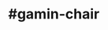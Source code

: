 # #gamin-chair
# #
# #
# #
# #
# #
# #
# #
# #
# #
# #
# #
# #
# #
# #
# #
# #
# #
# #
# #
# #
# #
# #
# #
# #
# #
# #
# #
# #
# #
# #
# #
# #
# #
# #
# #
# #
# #
# #
# #
# #
# #
# #
# #
# #
# #
# #
# #
# #
# #
# #
# #
# #
# #
# #
# #
# #
# #
# #
# #
# #
# #
# #
# #
# #
# #
# #
# #
# #
# #
# #
# #
# #
# #
# #
# #
# #
# #
# #
# #
# #
# #
# #
# #
# #
# #
# #
# #
# #
# #
# #
# #
# #
# #
# #
# #
# #
# #
# #
# #
# #
# #
# #
# #
# #
# #
# #
# #
# #
# #
# #
# #
# #
# #
# #
# #
# #
# #
# #
# #
# #
# #
# #
# #
# #
# #
# #
# #
# #
# #
# #
# #
# #
# #
# #
# #
# #
# #
# #
# #
# #
# #
# #
# #
# #
# #
# #
# #
# #
# #
# #
# #
# #
# #
# #
# #
# #
# #
# #
# #
# #
# #
# #
# #
# #
# #
# #
# #
# #
# #
# #
# #
# #
# #
# #
# #
# #
# #
# #
# #
# #
# #
# #
# #
# #
# #
# #
# #
# #
# #
# #
# #
# #
# #
# #
# #
# #
# #
# #
# #
# #
# #
# #
# #
# #
# #
# #
# #
# #
# #
# #
# #
# #
# #
# #
# #
# #
# #
# #
# #
# #
# #
# #
# #
# #
# #
# #
# #
# #
# #
# #
# #
# #
# #
# #
# #
# #
# #
# #
# #
# #
# #
# #
# #
# #
# #
# #
# #
# #
# #
# #
# #
# #
# #
# #
# #
# #
# #
# #
# #
# #
# #
# #
# #
# #
# #
# #
# #
# #
# #
# #
# #
# #
# #
# #
# #
# #
# #
# #
# #
# #
# #
# #
# #
# #
# #
# #
# #
# #
# #
# #
# #
# #
# #
# #
# #
# #
# #
# #
# #
# #
# #
# #
# #
# #
# #
# #
# #
# #
# #
# #
# #
# #
# #
# #
# #
# #
# #
# #
# #
# #
# #
# #
# #
# #
# #
# #
# #
# #
# #
# #
# #
# #
# #
# #
# #
# #
# #
# #
# #
# #
# #
# #
# #
# #
# #
# #
# #
# #
# #
# #
# #
# #
# #
# #
# #
# #
# #
# #
# #
# #
# #
# #
# #
# #
# #
# #
# #
# #
# #
# #
# #
# #
# #
# #
# #
# #
# #
# #
# #
# #
# #
# #
# #
# #
# #
# #
# #
# #
# #
# #
# #
# #
# #
# #
# #
# #
# #
# #
# #
# #
# #
# #
# #
# #
# #
# #
# #
# #
# #
# #
# #
# #
# #
# #
# #
# #
# #
# #
# #
# #
# #
# #
# #
# #
# #
# #
# #
# #
# #
# #
# #
# #
# #
# #
# #
# #
# #
# #
# #
# #
# #
# #
# #
# #
# #
# #
# #
# #
# #
# #
# #
# #
# #
# #
# #
# #
# #
# #
# #
# #
# #
# #
# #
# #
# #
# #
# #
# #
# #
# #
# #
# #
# #
# #
# #
# #
# #
# #
# #
# #
# #
# #
# #
# #
# #
# #
# #
# #
# #
# #
# #
# #
# #
# #
# #
# #
# #
# #
# #
# #
# #
# #
# #
# #
# #
# #
# #
# #
# #
# #
# #
# #
# #
# #
# #
# #
# #
# #
# #
# #
# #
# #
# #
# #
# #
# #
# #
# #
# #
# #
# #
# #
# #
# #
# #
# #
# #
# #
# #
# #
# #
# #
# #
# #
# #
# #
# #
# #
# #
# #
# #
# #
# #
# #
# #
# #
# #
# #
# #
# #
# #
# #
# #
# #
# #
# #
# #
# #
# #
# #
# #
# #
# #
# #
# #
# #
# #
# #
# #
# #
# #
# #
# #
# #
# #
# #
# #
# #
# #
# #
# #
# #
# #
# #
# #
# #
# #
# #
# #
# #
# #
# #
# #
# #
# #
# #
# #
# #
# #
# #
# #
# #
# #
# #
# #
# #
# #
# #
# #
# #
# #
# #
# #
# #
# #
# #
# #
# #
# #
# #
# #
# #
# #
# #
# #
# #
# #
# #
# #
# #
# #
# #
# #
# #
# #
# #
# #
# #
# #
# #
# #
# #
# #
# #
# #
# #
# #
# #
# #
# #
# #
# #
# #
# #
# #
# #
# #
# #
# #
# #
# #
# #
# #
# #
# #
# #
# #
# #
# #
# #
# #
# #
# #
# #
# #
# #
# #
# #
# #
# #
# #
# #
# #
# #
# #
# #
# #
# #
# #
# #
# #
# #
# #
# #
# #
# #
# #
# #
# #
# #
# #
# #
# #
# #
# #
# #
# #
# #
# #
# #
# #
# #
# #
# #
# #
# #
# #
# #
# #
# #
# #
# #
# #
# #
# #
# #
# #
# #
# #
# #
# #
# #
# #
# #
# #
# #
# #
# #
# #
# #
# #
# #
# #
# #
# #
# #
# #
# #
# #
# #
# #
# #
# #
# #
# #
# #
# #
# #
# #
# #
# #
# #
# #
# #
# #
# #
# #
# #
# #
# #
# #
# #
# #
# #
# #
# #
# #
# #
# #
# #
# #
# #
# #
# #
# #
# #
# #
# #
# #
# #
# #
# #
# #
# #
# #
# #
# #
# #
# #
# #
# #
# #
# #
# #
# #
# #
# #
# #
# #
# #
# #
# #
# #
# #
# #
# #
# #
# #
# #
# #
# #
# #
# #
# #
# #
# #
# #
# #
# #
# #
# #
# #
# #
# #
# #
# #
# #
# #
# #
# #
# #
# #
# #
# #
# #
# #
# #
# #
# #
# #
# #
# #
# #
# #
# #
# #
# #
# #
# #
# #
# #
# #
# #
# #
# #
# #
# #
# #
# #
# #
# #
# #
# #
# #
# #
# #
# #
# #
# #
# #
# #
# #
# #
# #
# #
# #
# #
# #
# #
# #
# #
# #
# #
# #
# #
# #
# #
# #
# #
# #
# #
# #
# #
# #
# #
# #
# #
# #
# #
# #
# #
# #
# #
# #
# #
# #
# #
# #
# #
# #
# #
# #
# #
# #
# #
# #
# #
# #
# #
# #
# #
# #
# #
# #
# #
# #
# #
# #
# #
# #
# #
# #
# #
# #
# #
# #
# #
# #
# #
# #
# #
# #
# #
# #
# #
# #
# #
# #
# #
# #
# #
# #
# #
# #
# #
# #
# #
# #
# #
# #
# #
# #
# #
# #
# #
# #
# #
# #
# #
# #
# #
# #
# #
# #
# #
# #
# #
# #
# #
# #
# #
# #
# #
# #
# #
# #
# #
# #
# #
# #
# #
# #
# #
# #
# #
# #
# #
# #
# #
# #
# #
# #
# #
# #
# #
# #
# #
# #
# #
# #
# #
# #
# #
# #
# #
# #
# #
# #
# #
# #
# #
# #
# #
# #
# #
# #
# #
# #
# #
# #
# #
# #
# #
# #
# #
# #
# #
# #
# #
# #
# #
# #
# #
# #
# #
# #
# #
# #
# #
# #
# #
# #
# #
# #
# #
# #
# #
# #
# #
# #
# #
# #
# #
# #
# #
# #
# #
# #
# #
# #
# #
# #
# #
# #
# #
# #
# #
# #
# #
# #
# #
# #
# #
# #
# #
# #
# #
# #
# #
# #
# #
# #
# #
# #
# #
# #
# #
# #
# #
# #
# #
# #
# #
# #
# #
# #
# #
# #
# #
# #
# #
# #
# #
# #
# #
# #
# #
# #
# #
# #
# #
# #
# #
# #
# #
# #
# #
# #
# #
# #
# #
# #
# #
# #
# #
# #
# #
# #
# #
# #
# #
# #
# #
# #
# #
# #
# #
# #
# #
# #
# #
# #
# #
# #
# #
# #
# #
# #
# #
# #
# #
# #
# #
# #
# #
# #
# #
# #
# #
# #
# #
# #
# #
# #
# #
# #
# #
# #
# #
# #
# #
# #
# #
# #
# #
# #
# #
# #
# #
# #
# #
# #
# #
# #
# #
# #
# #
# #
# #
# #
# #
# #
# #
# #
# #
# #
# #
# #
# #
# #
# #
# #
# #
# #
# #
# #
# #
# #
# #
# #
# #
# #
# #
# #
# #
# #
# #
# #
# #
# #
# #
# #
# #
# #
# #
# #
# #
# #
# #
# #
# #
# #
# #
# #
# #
# #
# #
# #
# #
# #
# #
# #
# #
# #
# #
# #
# #
# #
# #
# #
# #
# #
# #
# #
# #
# #
# #
# #
# #
# #
# #
# #
# #
# #
# #
# #
# #
# #
# #
# #
# #
# #
# #
# #
# #
# #
# #
# #
# #
# #
# #
# #
# #
# #
# #
# #
# #
# #
# #
# #
# #
# #
# #
# #
# #
# #
# #
# #
# #
# #
# #
# #
# #
# #
# #
# #
# #
# #
# #
# #
# #
# #
# #
# #
# #
# #
# #
# #
# #
# #
# #
# #
# #
# #
# #
# #
# #
# #
# #
# #
# #
# #
# #
# #
# #
# #
# #
# #
# #
# #
# #
# #
# #
# #
# #
# #
# #
# #
# #
# #
# #
# #
# #
# #
# #
# #
# #
# #
# #
# #
# #
# #
# #
# #
# #
# #
# #
# #
# #
# #
# #
# #
# #
# #
# #
# #
# #
# #
# #
# #
# #
# #
# #
# #
# #
# #
# #
# #
# #
# #
# #
# #
# #
# #
# #
# #
# #
# #
# #
# #
# #
# #
# #
# #
# #
# #
# #
# #
# #
# #
# #
# #
# #
# #
# #
# #
# #
# #
# #
# #
# #
# #
# #
# #
# #
# #
# #
# #
# #
# #
# #
# #
# #
# #
# #
# #
# #
# #
# #
# #
# #
# #
# #
# #
# #
# #
# #
# #
# #
# #
# #
# #
# #
# #
# #
# #
# #
# #
# #
# #
# #
# #
# #
# #
# #
# #
# #
# #
# #
# #
# #
# #
# #
# #
# #
# #
# #
# #
# #
# #
# #
# #
# #
# #
# #
# #
# #
# #
# #
# #
# #
# #
# #
# #
# #
# #
# #
# #
# #
# #
# #
# #
# #
# #
# #
# #
# #
# #
# #
# #
# #
# #
# #
# #
# #
# #
# #
# #
# #
# #
# #
# #
# #
# #
# #
# #
# #
# #
# #
# #
# #
# #
# #
# #
# #
# #
# #
# #
# #
# #
# #
# #
# #
# #
# #
# #
# #
# #
# #
# #
# #
# #
# #
# #
# #
# #
# #
# #
# #
# #
# #
# #
# #
# #
# #
# #
# #
# #
# #
# #
# #
# #
# #
# #
# #
# #
# #
# #
# #
# #
# #
# #
# #
# #
# #
# #
# #
# #
# #
# #
# #
# #
# #
# #
# #
# #
# #
# #
# #
# #
# #
# #
# #
# #
# #
# #
# #
# #
# #
# #
# #
# #
# #
# #
# #
# #
# #
# #
# #
# #
# #
# #
# #
# #
# #
# #
# #
# #
# #
# #
# #
# #
# #
# #
# #
# #
# #
# #
# #
# #
# #
# #
# #
# #
# #
# #
# #
# #
# #
# #
# #
# #
# #
# #
# #
# #
# #
# #
# #
# #
# #
# #
# #
# #
# #
# #
# #
# #
# #
# #
# #
# #
# #
# #
# #
# #
# #
# #
# #
# #
# #
# #
# #
# #
# #
# #
# #
# #
# #
# #
# #
# #
# #
# #
# #
# #
# #
# #
# #
# #
# #
# #
# #
# #
# #
# #
# #
# #
# #
# #
# #
# #
# #
# #
# #
# #
# #
# #
# #
# #
# #
# #
# #
# #
# #
# #
# #
# #
# #
# #
# #
# #
# #
# #
# #
# #
# #
# #
# #
# #
# #
# #
# #
# #
# #
# #
# #
# #
# #
# #
# #
# #
# #
# #
# #
# #
# #
# #
# #
# #
# #
# #
# #
# #
# #
# #
# #
# #
# #
# #
# #
# #
# #
# #
# #
# #
# #
# #
# #
# #
# #
# #
# #
# #
# #
# #
# #
# #
# #
# #
# #
# #
# #
# #
# #
# #
# #
# #
# #
# #
# #
# #
# #
# #
# #
# #
# #
# #
# #
# #
# #
# #
# #
# #
# #
# #
# #
# #
# #
# #
# #
# #
# #
# #
# #
# #
# #
# #
# #
# #
# #
# #
# #
# #
# #
# #
# #
# #
# #
# #
# #
# #
# #
# #
# #
# #
# #
# #
# #
# #
# #
# #
# #
# #
# #
# #
# #
# #
# #
# #
# #
# #
# #
# #
# #
# #
# #
# #
# #
# #
# #
# #
# #
# #
# #
# #
# #
# #
# #
# #
# #
# #
# #
# #
# #
# #
# #
# #
# #
# #
# #
# #
# #
# #
# #
# #
# #
# #
# #
# #
# #
# #
# #
# #
# #
# #
# #
# #
# #
# #
# #
# #
# #
# #
# #
# #
# #
# #
# #
# #
# #
# #
# #
# #
# #
# #
# #
# #
# #
# #
# #
# #
# #
# #
# #
# #
# #
# #
# #
# #
# #
# #
# #
# #
# #
# #
# #
# #
# #
# #
# #
# #
# #
# #
# #
# #
# #
# #
# #
# #
# #
# #
# #
# #
# #
# #
# #
# #
# #
# #
# #
# #
# #
# #
# #
# #
# #
# #
# #
# #
# #
# #
# #
# #
# #
# #
# #
# #
# #
# #
# #
# #
# #
# #
# #
# #
# #
# #
# #
# #
# #
# #
# #
# #
# #
# #
# #
# #
# #
# #
# #
# #
# #
# #
# #
# #
# #
# #
# #
# #
# #
# #
# #
# #
# #
# #
# #
# #
# #
# #
# #
# #
# #
# #
# #
# #
# #
# #
# #
# #
# #
# #
# #
# #
# #
# #
# #
# #
# #
# #
# #
# #
# #
# #
# #
# #
# #
# #
# #
# #
# #
# #
# #
# #
# #
# #
# #
# #
# #
# #
# #
# #
# #
# #
# #
# #
# #
# #
# #
# #
# #
# #
# #
# #
# #
# #
# #
# #
# #
# #
# #
# #
# #
# #
# #
# #
# #
# #
# #
# #
# #
# #
# #
# #
# #
# #
# #
# #
# #
# #
# #
# #
# #
# #
# #
# #
# #
# #
# #
# #
# #
# #
# #
# #
# #
# #
# #
# #
# #
# #
# #
# #
# #
# #
# #
# #
# #
# #
# #
# #
# #
# #
# #
# #
# #
# #
# #
# #
# #
# #
# #
# #
# #
# #
# #
# #
# #
# #
# #
# #
# #
# #
# #
# #
# #
# #
# #
# #
# #
# #
# #
# #
# #
# #
# #
# #
# #
# #
# #
# #
# #
# #
# #
# #
# #
# #
# #
# #
# #
# #
# #
# #
# #
# #
# #
# #
# #
# #
# #
# #
# #
# #
# #
# #
# #
# #
# #
# #
# #
# #
# #
# #
# #
# #
# #
# #
# #
# #
# #
# #
# #
# #
# #
# #
# #
# #
# #
# #
# #
# #
# #
# #
# #
# #
# #
# #
# #
# #
# #
# #
# #
# #
# #
# #
# #
# #
# #
# #
# #
# #
# #
# #
# #
# #
# #
# #
# #
# #
# #
# #
# #
# #
# #
# #
# #
# #
# #
# #
# #
# #
# #
# #
# #
# #
# #
# #
# #
# #
# #
# #
# #
# #
# #
# #
# #
# #
# #
# #
# #
# #
# #
# #
# #
# #
# #
# #
# #
# #
# #
# #
# #
# #
# #
# #
# #
# #
# #
# #
# #
# #
# #
# #
# #
# #
# #
# #
# #
# #
# #
# #
# #
# #
# #
# #
# #
# #
# #
# #
# #
# #
# #
# #
# #
# #
# #
# #
# #
# #
# #
# #
# #
# #
# #
# #
# #
# #
# #
# #
# #
# #
# #
# #
# #
# #
# #
# #
# #
# #
# #
# #
# #
# #
# #
# #
# #
# #
# #
# #
# #
# #
# #
# #
# #
# #
# #
# #
# #
# #
# #
# #
# #
# #
# #
# #
# #
# #
# #
# #
# #
# #
# #
# #
# #
# #
# #
# #
# #
# #
# #
# #
# #
# #
# #
# #
# #
# #
# #
# #
# #
# #
# #
# #
# #
# #
# #
# #
# #
# #
# #
# #
# #
# #
# #
# #
# #
# #
# #
# #
# #
# #
# #
# #
# #
# #
# #
# #
# #
# #
# #
# #
# #
# #
# #
# #
# #
# #
# #
# #
# #
# #
# #
# #
# #
# #
# #
# #
# #
# #
# #
# #
# #
# #
# #
# #
# #
# #
# #
# #
# #
# #
# #
# #
# #
# #
# #
# #
# #
# #
# #
# #
# #
# #
# #
# #
# #
# #
# #
# #
# #
# #
# #
# #
# #
# #
# #
# #
# #
# #
# #
# #
# #
# #
# #
# #
# #
# #
# #
# #
# #
# #
# #
# #
# #
# #
# #
# #
# #
# #
# #
# #
# #
# #
# #
# #
# #
# #
# #
# #
# #
# #
# #
# #
# #
# #
# #
# #
# #
# #
# #
# #
# #
# #
# #
# #
# #
# #
# #
# #
# #
# #
# #
# #
# #
# #
# #
# #
# #
# #
# #
# #
# #
# #
# #
# #
# #
# #
# #
# #
# #
# #
# #
# #
# #
# #
# #
# #
# #
# #
# #
# #
# #
# #
# #
# #
# #
# #
# #
# #
# #
# #
# #
# #
# #
# #
# #
# #
# #
# #
# #
# #
# #
# #
# #
# #
# #
# #
# #
# #
# #
# #
# #
# #
# #
# #
# #
# #
# #
# #
# #
# #
# #
# #
# #
# #
# #
# #
# #
# #
# #
# #
# #
# #
# #
# #
# #
# #
# #
# #
# #
# #
# #
# #
# #
# #
# #
# #
# #
# #
# #
# #
# #
# #
# #
# #
# #
# #
# #
# #
# #
# #
# #
# #
# #
# #
# #
# #
# #
# #
# #
# #
# #
# #
# #
# #
# #
# #
# #
# #
# #
# #
# #
# #
# #
# #
# #
# #
# #
# #
# #
# #
# #
# #
# #
# #
# #
# #
# #
# #
# #
# #
# #
# #
# #
# #
# #
# #
# #
# #
# #
# #
# #
# #
# #
# #
# #
# #
# #
# #
# #
# #
# #
# #
# #
# #
# #
# #
# #
# #
# #
# #
# #
# #
# #
# #
# #
# #
# #
# #
# #
# #
# #
# #
# #
# #
# #
# #
# #
# #
# #
# #
# #
# #
# #
# #
# #
# #
# #
# #
# #
# #
# #
# #
# #
# #
# #
# #
# #
# #
# #
# #
# #
# #
# #
# #
# #
# #
# #
# #
# #
# #
# #
# #
# #
# #
# #
# #
# #
# #
# #
# #
# #
# #
# #
# #
# #
# #
# #
# #
# #
# #
# #
# #
# #
# #
# #
# #
# #
# #
# #
# #
# #
# #
# #
# #
# #
# #
# #
# #
# #
# #
# #
# #
# #
# #
# #
# #
# #
# #
# #
# #
# #
# #
# #
# #
# #
# #
# #
# #
# #
# #
# #
# #
# #
# #
# #
# #
# #
# #
# #
# #
# #
# #
# #
# #
# #
# #
# #
# #
# #
# #
# #
# #
# #
# #
# #
# #
# #
# #
# #
# #
# #
# #
# #
# #
# #
# #
# #
# #
# #
# #
# #
# #
# #
# #
# #
# #
# #
# #
# #
# #
# #
# #
# #
# #
# #
# #
# #
# #
# #
# #
# #
# #
# #
# #
# #
# #
# #
# #
# #
# #
# #
# #
# #
# #
# #
# #
# #
# #
# #
# #
# #
# #
# #
# #
# #
# #
# #
# #
# #
# #
# #
# #
# #
# #
# #
# #
# #
# #
# #
# #
# #
# #
# #
# #
# #
# #
# #
# #
# #
# #
# #
# #
# #
# #
# #
# #
# #
# #
# #
# #
# #
# #
# #
# #
# #
# #
# #
# #
# #
# #
# #
# #
# #
# #
# #
# #
# #
# #
# #
# #
# #
# #
# #
# #
# #
# #
# #
# #
# #
# #
# #
# #
# #
# #
# #
# #
# #
# #
# #
# #
# #
# #
# #
# #
# #
# #
# #
# #
# #
# #
# #
# #
# #
# #
# #
# #
# #
# #
# #
# #
# #
# #
# #
# #
# #
# #
# #
# #
# #
# #
# #
# #
# #
# #
# #
# #
# #
# #
# #
# #
# #
# #
# #
# #
# #
# #
# #
# #
# #
# #
# #
# #
# #
# #
# #
# #
# #
# #
# #
# #
# #
# #
# #
# #
# #
# #
# #
# #
# #
# #
# #
# #
# #
# #
# #
# #
# #
# #
# #
# #
# #
# #
# #
# #
# #
# #
# #
# #
# #
# #
# #
# #
# #
# #
# #
# #
# #
# #
# #
# #
# #
# #
# #
# #
# #
# #
# #
# #
# #
# #
# #
# #
# #
# #
# #
# #
# #
# #
# #
# #
# #
# #
# #
# #
# #
# #
# #
# #
# #
# #
# #
# #
# #
# #
# #
# #
# #
# #
# #
# #
# #
# #
# #
# #
# #
# #
# #
# #
# #
# #
# #
# #
# #
# #
# #
# #
# #
# #
# #
# #
# #
# #
# #
# #
# #
# #
# #
# #
# #
# #
# #
# #
# #
# #
# #
# #
# #
# #
# #
# #
# #
# #
# #
# #
# #
# #
# #
# #
# #
# #
# #
# #
# #
# #
# #
# #
# #
# #
# #
# #
# #
# #
# #
# #
# #
# #
# #
# #
# #
# #
# #
# #
# #
# #
# #
# #
# #
# #
# #
# #
# #
# #
# #
# #
# #
# #
# #
# #
# #
# #
# #
# #
# #
# #
# #
# #
# #
# #
# #
# #
# #
# #
# #
# #
# #
# #
# #
# #
# #
# #
# #
# #
# #
# #
# #
# #
# #
# #
# #
# #
# #
# #
# #
# #
# #
# #
# #
# #
# #
# #
# #
# #
# #
# #
# #
# #
# #
# #
# #
# #
# #
# #
# #
# #
# #
# #
# #
# #
# #
# #
# #
# #
# #
# #
# #
# #
# #
# #
# #
# #
# #
# #
# #
# #
# #
# #
# #
# #
# #
# #
# #
# #
# #
# #
# #
# #
# #
# #
# #
# #
# #
# #
# #
# #
# #
# #
# #
# #
# #
# #
# #
# #
# #
# #
# #
# #
# #
# #
# #
# #
# #
# #
# #
# #
# #
# #
# #
# #
# #
# #
# #
# #
# #
# #
# #
# #
# #
# #
# #
# #
# #
# #
# #
# #
# #
# #
# #
# #
# #
# #
# #
# #
# #
# #
# #
# #
# #
# #
# #
# #
# #
# #
# #
# #
# #
# #
# #
# #
# #
# #
# #
# #
# #
# #
# #
# #
# #
# #
# #
# #
# #
# #
# #
# #
# #
# #
# #
# #
# #
# #
# #
# #
# #
# #
# #
# #
# #
# #
# #
# #
# #
# #
# #
# #
# #
# #
# #
# #
# #
# #
# #
# #
# #
# #
# #
# #
# #
# #
# #
# #
# #
# #
# #
# #
# #
# #
# #
# #
# #
# #
# #
# #
# #
# #
# #
# #
# #
# #
# #
# #
# #
# #
# #
# #
# #
# #
# #
# #
# #
# #
# #
# #
# #
# #
# #
# #
# #
# #
# #
# #
# #
# #
# #
# #
# #
# #
# #
# #
# #
# #
# #
# #
# #
# #
# #
# #
# #
# #
# #
# #
# #
# #
# #
# #
# #
# #
# #
# #
# #
# #
# #
# #
# #
# #
# #
# #
# #
# #
# #
# #
# #
# #
# #
# #
# #
# #
# #
# #
# #
# #
# #
# #
# #
# #
# #
# #
# #
# #
# #
# #
# #
# #
# #
# #
# #
# #
# #
# #
# #
# #
# #
# #
# #
# #
# #
# #
# #
# #
# #
# #
# #
# #
# #
# #
# #
# #
# #
# #
# #
# #
# #
# #
# #
# #
# #
# #
# #
# #
# #
# #
# #
# #
# #
# #
# #
# #
# #
# #
# #
# #
# #
# #
# #
# #
# #
# #
# #
# #
# #
# #
# #
# #
# #
# #
# #
# #
# #
# #
# #
# #
# #
# #
# #
# #
# #
# #
# #
# #
# #
# #
# #
# #
# #
# #
# #
# #
# #
# #
# #
# #
# #
# #
# #
# #
# #
# #
# #
# #
# #
# #
# #
# #
# #
# #
# #
# #
# #
# #
# #
# #
# #
# #
# #
# #
# #
# #
# #
# #
# #
# #
# #
# #
# #
# #
# #
# #
# #
# #
# #
# #
# #
# #
# #
# #
# #
# #
# #
# #
# #
# #
# #
# #
# #
# #
# #
# #
# #
# #
# #
# #
# #
# #
# #
# #
# #
# #
# #
# #
# #
# #
# #
# #
# #
# #
# #
# #
# #
# #
# #
# #
# #
# #
# #
# #
# #
# #
# #
# #
# #
# #
# #
# #
# #
# #
# #
# #
# #
# #
# #
# #
# #
# #
# #
# #
# #
# #
# #
# #
# #
# #
# #
# #
# #
# #
# #
# #
# #
# #
# #
# #
# #
# #
# #
# #
# #
# #
# #
# #
# #
# #
# #
# #
# #
# #
# #
# #
# #
# #
# #
# #
# #
# #
# #
# #
# #
# #
# #
# #
# #
# #
# #
# #
# #
# #
# #
# #
# #
# #
# #
# #
# #
# #
# #
# #
# #
# #
# #
# #
# #
# #
# #
# #
# #
# #
# #
# #
# #
# #
# #
# #
# #
# #
# #
# #
# #
# #
# #
# #
# #
# #
# #
# #
# #
# #
# #
# #
# #
# #
# #
# #
# #
# #
# #
# #
# #
# #
# #
# #
# #
# #
# #
# #
# #
# #
# #
# #
# #
# #
# #
# #
# #
# #
# #
# #
# #
# #
# #
# #
# #
# #
# #
# #
# #
# #
# #
# #
# #
# #
# #
# #
# #
# #
# #
# #
# #
# #
# #
# #
# #
# #
# #
# #
# #
# #
# #
# #
# #
# #
# #
# #
# #
# #
# #
# #
# #
# #
# #
# #
# #
# #
# #
# #
# #
# #
# #
# #
# #
# #
# #
# #
# #
# #
# #
# #
# #
# #
# #
# #
# #
# #
# #
# #
# #
# #
# #
# #
# #
# #
# #
# #
# #
# #
# #
# #
# #
# #
# #
# #
# #
# #
# #
# #
# #
# #
# #
# #
# #
# #
# #
# #
# #
# #
# #
# #
# #
# #
# #
# #
# #
# #
# #
# #
# #
# #
# #
# #
# #
# #
# #
# #
# #
# #
# #
# #
# #
# #
# #
# #
# #
# #
# #
# #
# #
# #
# #
# #
# #
# #
# #
# #
# #
# #
# #
# #
# #
# #
# #
# #
# #
# #
# #
# #
# #
# #
# #
# #
# #
# #
# #
# #
# #
# #
# #
# #
# #
# #
# #
# #
# #
# #
# #
# #
# #
# #
# #
# #
# #
# #
# #
# #
# #
# #
# #
# #
# #
# #
# #
# #
# #
# #
# #
# #
# #
# #
# #
# #
# #
# #
# #
# #
# #
# #
# #
# #
# #
# #
# #
# #
# #
# #
# #
# #
# #
# #
# #
# #
# #
# #
# #
# #
# #
# #
# #
# #
# #
# #
# #
# #
# #
# #
# #
# #
# #
# #
# #
# #
# #
# #
# #
# #
# #
# #
# #
# #
# #
# #
# #
# #
# #
# #
# #
# #
# #
# #
# #
# #
# #
# #
# #
# #
# #
# #
# #
# #
# #
# #
# #
# #
# #
# #
# #
# #
# #
# #
# #
# #
# #
# #
# #
# #
# #
# #
# #
# #
# #
# #
# #
# #
# #
# #
# #
# #
# #
# #
# #
# #
# #
# #
# #
# #
# #
# #
# #
# #
# #
# #
# #
# #
# #
# #
# #
# #
# #
# #
# #
# #
# #
# #
# #
# #
# #
# #
# #
# #
# #
# #
# #
# #
# #
# #
# #
# #
# #
# #
# #
# #
# #
# #
# #
# #
# #
# #
# #
# #
# #
# #
# #
# #
# #
# #
# #
# #
# #
# #
# #
# #
# #
# #
# #
# #
# #
# #
# #
# #
# #
# #
# #
# #
# #
# #
# #
# #
# #
# #
# #
# #
# #
# #
# #
# #
# #
# #
# #
# #
# #
# #
# #
# #
# #
# #
# #
# #
# #
# #
# #
# #
# #
# #
# #
# #
# #
# #
# #
# #
# #
# #
# #
# #
# #
# #
# #
# #
# #
# #
# #
# #
# #
# #
# #
# #
# #
# #
# #
# #
# #
# #
# #
# #
# #
# #
# #
# #
# #
# #
# #
# #
# #
# #
# #
# #
# #
# #
# #
# #
# #
# #
# #
# #
# #
# #
# #
# #
# #
# #
# #
# #
# #
# #
# #
# #
# #
# #
# #
# #
# #
# #
# #
# #
# #
# #
# #
# #
# #
# #
# #
# #
# #
# #
# #
# #
# #
# #
# #
# #
# #
# #
# #
# #
# #
# #
# #
# #
# #
# #
# #
# #
# #
# #
# #
# #
# #
# #
# #
# #
# #
# #
# #
# #
# #
# #
# #
# #
# #
# #
# #
# #
# #
# #
# #
# #
# #
# #
# #
# #
# #
# #
# #
# #
# #
# #
# #
# #
# #
# #
# #
# #
# #
# #
# #
# #
# #
# #
# #
# #
# #
# #
# #
# #
# #
# #
# #
# #
# #
# #
# #
# #
# #
# #
# #
# #
# #
# #
# #
# #
# #
# #
# #
# #
# #
# #
# #
# #
# #
# #
# #
# #
# #
# #
# #
# #
# #
# #
# #
# #
# #
# #
# #
# #
# #
# #
# #
# #
# #
# #
# #
# #
# #
# #
# #
# #
# #
# #
# #
# #
# #
# #
# #
# #
# #
# #
# #
# #
# #
# #
# #
# #
# #
# #
# #
# #
# #
# #
# #
# #
# #
# #
# #
# #
# #
# #
# #
# #
# #
# #
# #
# #
# #
# #
# #
# #
# #
# #
# #
# #
# #
# #
# #
# #
# #
# #
# #
# #
# #
# #
# #
# #
# #
# #
# #
# #
# #
# #
# #
# #
# #
# #
# #
# #
# #
# #
# #
# #
# #
# #
# #
# #
# #
# #
# #
# #
# #
# #
# #
# #
# #
# #
# #
# #
# #
# #
# #
# #
# #
# #
# #
# #
# #
# #
# #
# #
# #
# #
# #
# #
# #
# #
# #
# #
# #
# #
# #
# #
# #
# #
# #
# #
# #
# #
# #
# #
# #
# #
# #
# #
# #
# #
# #
# #
# #
# #
# #
# #
# #
# #
# #
# #
# #
# #
# #
# #
# #
# #
# #
# #
# #
# #
# #
# #
# #
# #
# #
# #
# #
# #
# #
# #
# #
# #
# #
# #
# #
# #
# #
# #
# #
# #
# #
# #
# #
# #
# #
# #
# #
# #
# #
# #
# #
# #
# #
# #
# #
# #
# #
# #
# #
# #
# #
# #
# #
# #
# #
# #
# #
# #
# #
# #
# #
# #
# #
# #
# #
# #
# #
# #
# #
# #
# #
# #
# #
# #
# #
# #
# #
# #
# #
# #
# #
# #
# #
# #
# #
# #
# #
# #
# #
# #
# #
# #
# #
# #
# #
# #
# #
# #
# #
# #
# #
# #
# #
# #
# #
# #
# #
# #
# #
# #
# #
# #
# #
# #
# #
# #
# #
# #
# #
# #
# #
# #
# #
# #
# #
# #
# #
# #
# #
# #
# #
# #
# #
# #
# #
# #
# #
# #
# #
# #
# #
# #
# #
# #
# #
# #
# #
# #
# #
# #
# #
# #
# #
# #
# #
# #
# #
# #
# #
# #
# #
# #
# #
# #
# #
# #
# #
# #
# #
# #
# #
# #
# #
# #
# #
# #
# #
# #
# #
# #
# #
# #
# #
# #
# #
# #
# #
# #
# #
# #
# #
# #
# #
# #
# #
# #
# #
# #
# #
# #
# #
# #
# #
# #
# #
# #
# #
# #
# #
# #
# #
# #
# #
# #
# #
# #
# #
# #
# #
# #
# #
# #
# #
# #
# #
# #
# #
# #
# #
# #
# #
# #
# #
# #
# #
# #
# #
# #
# #
# #
# #
# #
# #
# #
# #
# #
# #
# #
# #
# #
# #
# #
# #
# #
# #
# #
# #
# #
# #
# #
# #
# #
# #
# #
# #
# #
# #
# #
# #
# #
# #
# #
# #
# #
# #
# #
# #
# #
# #
# #
# #
# #
# #
# #
# #
# #
# #
# #
# #
# #
# #
# #
# #
# #
# #
# #
# #
# #
# #
# #
# #
# #
# #
# #
# #
# #
# #
# #
# #
# #
# #
# #
# #
# #
# #
# #
# #
# #
# #
# #
# #
# #
# #
# #
# #
# #
# #
# #
# #
# #
# #
# #
# #
# #
# #
# #
# #
# #
# #
# #
# #
# #
# #
# #
# #
# #
# #
# #
# #
# #
# #
# #
# #
# #
# #
# #
# #
# #
# #
# #
# #
# #
# #
# #
# #
# #
# #
# #
# #
# #
# #
# #
# #
# #
# #
# #
# #
# #
# #
# #
# #
# #
# #
# #
# #
# #
# #
# #
# #
# #
# #
# #
# #
# #
# #
# #
# #
# #
# #
# #
# #
# #
# #
# #
# #
# #
# #
# #
# #
# #
# #
# #
# #
# #
# #
# #
# #
# #
# #
# #
# #
# #
# #
# #
# #
# #
# #
# #
# #
# #
# #
# #
# #
# #
# #
# #
# #
# #
# #
# #
# #
# #
# #
# #
# #
# #
# #
# #
# #
# #
# #
# #
# #
# #
# #
# #
# #
# #
# #
# #
# #
# #
# #
# #
# #
# #
# #
# #
# #
# #
# #
# #
# #
# #
# #
# #
# #
# #
# #
# #
# #
# #
# #
# #
# #
# #
# #
# #
# #
# #
# #
# #
# #
# #
# #
# #
# #
# #
# #
# #
# #
# #
# #
# #
# #
# #
# #
# #
# #
# #
# #
# #
# #
# #
# #
# #
# #
# #
# #
# #
# #
# #
# #
# #
# #
# #
# #
# #
# #
# #
# #
# #
# #
# #
# #
# #
# #
# #
# #
# #
# #
# #
# #
# #
# #
# #
# #
# #
# #
# #
# #
# #
# #
# #
# #
# #
# #
# #
# #
# #
# #
# #
# #
# #
# #
# #
# #
# #
# #
# #
# #
# #
# #
# #
# #
# #
# #
# #
# #
# #
# #
# #
# #
# #
# #
# #
# #
# #
# #
# #
# #
# #
# #
# #
# #
# #
# #
# #
# #
# #
# #
# #
# #
# #
# #
# #
# #
# #
# #
# #
# #
# #
# #
# #
# #
# #
# #
# #
# #
# #
# #
# #
# #
# #
# #
# #
# #
# #
# #
# #
# #
# #
# #
# #
# #
# #
# #
# #
# #
# #
# #
# #
# #
# #
# #
# #
# #
# #
# #
# #
# #
# #
# #
# #
# #
# #
# #
# #
# #
# #
# #
# #
# #
# #
# #
# #
# #
# #
# #
# #
# #
# #
# #
# #
# #
# #
# #
# #
# #
# #
# #
# #
# #
# #
# #
# #
# #
# #
# #
# #
# #
# #
# #
# #
# #
# #
# #
# #
# #
# #
# #
# #
# #
# #
# #
# #
# #
# #
# #
# #
# #
# #
# #
# #
# #
# #
# #
# #
# #
# #
# #
# #
# #
# #
# #
# #
# #
# #
# #
# #
# #
# #
# #
# #
# #
# #
# #
# #
# #
# #
# #
# #
# #
# #
# #
# #
# #
# #
# #
# #
# #
# #
# #
# #
# #
# #
# #
# #
# #
# #
# #
# #
# #
# #
# #
# #
# #
# #
# #
# #
# #
# #
# #
# #
# #
# #
# #
# #
# #
# #
# #
# #
# #
# #
# #
# #
# #
# #
# #
# #
# #
# #
# #
# #
# #
# #
# #
# #
# #
# #
# #
# #
# #
# #
# #
# #
# #
# #
# #
# #
# #
# #
# #
# #
# #
# #
# #
# #
# #
# #
# #
# #
# #
# #
# #
# #
# #
# #
# #
# #
# #
# #
# #
# #
# #
# #
# #
# #
# #
# #
# #
# #
# #
# #
# #
# #
# #
# #
# #
# #
# #
# #
# #
# #
# #
# #
# #
# #
# #
# #
# #
# #
# #
# #
# #
# #
# #
# #
# #
# #
# #
# #
# #
# #
# #
# #
# #
# #
# #
# #
# #
# #
# #
# #
# #
# #
# #
# #
# #
# #
# #
# #
# #
# #
# #
# #
# #
# #
# #
# #
# #
# #
# #
# #
# #
# #
# #
# #
# #
# #
# #
# #
# #
# #
# #
# #
# #
# #
# #
# #
# #
# #
# #
# #
# #
# #
# #
# #
# #
# #
# #
# #
# #
# #
# #
# #
# #
# #
# #
# #
# #
# #
# #
# #
# #
# #
# #
# #
# #
# #
# #
# #
# #
# #
# #
# #
# #
# #
# #
# #
# #
# #
# #
# #
# #
# #
# #
# #
# #
# #
# #
# #
# #
# #
# #
# #
# #
# #
# #
# #
# #
# #
# #
# #
# #
# #
# #
# #
# #
# #
# #
# #
# #
# #
# #
# #
# #
# #
# #
# #
# #
# #
# #
# #
# #
# #
# #
# #
# #
# #
# #
# #
# #
# #
# #
# #
# #
# #
# #
# #
# #
# #
# #
# #
# #
# #
# #
# #
# #
# #
# #
# #
# #
# #
# #
# #
# #
# #
# #
# #
# #
# #
# #
# #
# #
# #
# #
# #
# #
# #
# #
# #
# #
# #
# #
# #
# #
# #
# #
# #
# #
# #
# #
# #
# #
# #
# #
# #
# #
# #
# #
# #
# #
# #
# #
# #
# #
# #
# #
# #
# #
# #
# #
# #
# #
# #
# #
# #
# #
# #
# #
# #
# #
# #
# #
# #
# #
# #
# #
# #
# #
# #
# #
# #
# #
# #
# #
# #
# #
# #
# #
# #
# #
# #
# #
# #
# #
# #
# #
# #
# #
# #
# #
# #
# #
# #
# #
# #
# #
# #
# #
# #
# #
# #
# #
# #
# #
# #
# #
# #
# #
# #
# #
# #
# #
# #
# #
# #
# #
# #
# #
# #
# #
# #
# #
# #
# #
# #
# #
# #
# #
# #
# #
# #
# #
# #
# #
# #
# #
# #
# #
# #
# #
# #
# #
# #
# #
# #
# #
# #
# #
# #
# #
# #
# #
# #
# #
# #
# #
# #
# #
# #
# #
# #
# #
# #
# #
# #
# #
# #
# #
# #
# #
# #
# #
# #
# #
# #
# #
# #
# #
# #
# #
# #
# #
# #
# #
# #
# #
# #
# #
# #
# #
# #
# #
# #
# #
# #
# #
# #
# #
# #
# #
# #
# #
# #
# #
# #
# #
# #
# #
# #
# #
# #
# #
# #
# #
# #
# #
# #
# #
# #
# #
# #
# #
# #
# #
# #
# #
# #
# #
# #
# #
# #
# #
# #
# #
# #
# #
# #
# #
# #
# #
# #
# #
# #
# #
# #
# #
# #
# #
# #
# #
# #
# #
# #
# #
# #
# #
# #
# #
# #
# #
# #
# #
# #
# #
# #
# #
# #
# #
# #
# #
# #
# #
# #
# #
# #
# #
# #
# #
# #
# #
# #
# #
# #
# #
# #
# #
# #
# #
# #
# #
# #
# #
# #
# #
# #
# #
# #
# #
# #
# #
# #
# #
# #
# #
# #
# #
# #
# #
# #
# #
# #
# #
# #
# #
# #
# #
# #
# #
# #
# #
# #
# #
# #
# #
# #
# #
# #
# #
# #
# #
# #
# #
# #
# #
# #
# #
# #
# #
# #
# #
# #
# #
# #
# #
# #
# #
# #
# #
# #
# #
# #
# #
# #
# #
# #
# #
# #
# #
# #
# #
# #
# #
# #
# #
# #
# #
# #
# #
# #
# #
# #
# #
# #
# #
# #
# #
# #
# #
# #
# #
# #
# #
# #
# #
# #
# #
# #
# #
# #
# #
# #
# #
# #
# #
# #
# #
# #
# #
# #
# #
# #
# #
# #
# #
# #
# #
# #
# #
# #
# #
# #
# #
# #
# #
# #
# #
# #
# #
# #
# #
# #
# #
# #
# #
# #
# #
# #
# #
# #
# #
# #
# #
# #
# #
# #
# #
# #
# #
# #
# #
# #
# #
# #
# #
# #
# #
# #
# #
# #
# #
# #
# #
# #
# #
# #
# #
# #
# #
# #
# #
# #
# #
# #
# #
# #
# #
# #
# #
# #
# #
# #
# #
# #
# #
# #
# #
# #
# #
# #
# #
# #
# #
# #
# #
# #
# #
# #
# #
# #
# #
# #
# #
# #
# #
# #
# #
# #
# #
# #
# #
# #
# #
# #
# #
# #
# #
# #
# #
# #
# #
# #
# #
# #
# #
# #
# #
# #
# #
# #
# #
# #
# #
# #
# #
# #
# #
# #
# #
# #
# #
# #
# #
# #
# #
# #
# #
# #
# #
# #
# #
# #
# #
# #
# #
# #
# #
# #
# #
# #
# #
# #
# #
# #
# #
# #
# #
# #
# #
# #
# #
# #
# #
# #
# #
# #
# #
# #
# #
# #
# #
# #
# #
# #
# #
# #
# #
# #
# #
# #
# #
# #
# #
# #
# #
# #
# #
# #
# #
# #
# #
# #
# #
# #
# #
# #
# #
# #
# #
# #
# #
# #
# #
# #
# #
# #
# #
# #
# #
# #
# #
# #
# #
# #
# #
# #
# #
# #
# #
# #
# #
# #
# #
# #
# #
# #
# #
# #
# #
# #
# #
# #
# #
# #
# #
# #
# #
# #
# #
# #
# #
# #
# #
# #
# #
# #
# #
# #
# #
# #
# #
# #
# #
# #
# #
# #
# #
# #
# #
# #
# #
# #
# #
# #
# #
# #
# #
# #
# #
# #
# #
# #
# #
# #
# #
# #
# #
# #
# #
# #
# #
# #
# #
# #
# #
# #
# #
# #
# #
# #
# #
# #
# #
# #
# #
# #
# #
# #
# #
# #
# #
# #
# #
# #
# #
# #
# #
# #
# #
# #
# #
# #
# #
# #
# #
# #
# #
# #
# #
# #
# #
# #
# #
# #
# #
# #
# #
# #
# #
# #
# #
# #
# #
# #
# #
# #
# #
# #
# #
# #
# #
# #
# #
# #
# #
# #
# #
# #
# #
# #
# #
# #
# #
# #
# #
# #
# #
# #
# #
# #
# #
# #
# #
# #
# #
# #
# #
# #
# #
# #
# #
# #
# #
# #
# #
# #
# #
# #
# #
# #
# #
# #
# #
# #
# #
# #
# #
# #
# #
# #
# #
# #
# #
# #
# #
# #
# #
# #
# #
# #
# #
# #
# #
# #
# #
# #
# #
# #
# #
# #
# #
# #
# #
# #
# #
# #
# #
# #
# #
# #
# #
# #
# #
# #
# #
# #
# #
# #
# #
# #
# #
# #
# #
# #
# #
# #
# #
# #
# #
# #
# #
# #
# #
# #
# #
# #
# #
# #
# #
# #
# #
# #
# #
# #
# #
# #
# #
# #
# #
# #
# #
# #
# #
# #
# #
# #
# #
# #
# #
# #
# #
# #
# #
# #
# #
# #
# #
# #
# #
# #
# #
# #
# #
# #
# #
# #
# #
# #
# #
# #
# #
# #
# #
# #
# #
# #
# #
# #
# #
# #
# #
# #
# #
# #
# #
# #
# #
# #
# #
# #
# #
# #
# #
# #
# #
# #
# #
# #
# #
# #
# #
# #
# #
# #
# #
# #
# #
# #
# #
# #
# #
# #
# #
# #
# #
# #
# #
# #
# #
# #
# #
# #
# #
# #
# #
# #
# #
# #
# #
# #
# #
# #
# #
# #
# #
# #
# #
# #
# #
# #
# #
# #
# #
# #
# #
# #
# #
# #
# #
# #
# #
# #
# #
# #
# #
# #
# #
# #
# #
# #
# #
# #
# #
# #
# #
# #
# #
# #
# #
# #
# #
# #
# #
# #
# #
# #
# #
# #
# #
# #
# #
# #
# #
# #
# #
# #
# #
# #
# #
# #
# #
# #
# #
# #
# #
# #
# #
# #
# #
# #
# #
# #
# #
# #
# #
# #
# #
# #
# #
# #
# #
# #
# #
# #
# #
# #
# #
# #
# #
# #
# #
# #
# #
# #
# #
# #
# #
# #
# #
# #
# #
# #
# #
# #
# #
# #
# #
# #
# #
# #
# #
# #
# #
# #
# #
# #
# #
# #
# #
# #
# #
# #
# #
# #
# #
# #
# #
# #
# #
# #
# #
# #
# #
# #
# #
# #
# #
# #
# #
# #
# #
# #
# #
# #
# #
# #
# #
# #
# #
# #
# #
# #
# #
# #
# #
# #
# #
# #
# #
# #
# #
# #
# #
# #
# #
# #
# #
# #
# #
# #
# #
# #
# #
# #
# #
# #
# #
# #
# #
# #
# #
# #
# #
# #
# #
# #
# #
# #
# #
# #
# #
# #
# #
# #
# #
# #
# #
# #
# #
# #
# #
# #
# #
# #
# #
# #
# #
# #
# #
# #
# #
# #
# #
# #
# #
# #
# #
# #
# #
# #
# #
# #
# #
# #
# #
# #
# #
# #
# #
# #
# #
# #
# #
# #
# #
# #
# #
# #
# #
# #
# #
# #
# #
# #
# #
# #
# #
# #
# #
# #
# #
# #
# #
# #
# #
# #
# #
# #
# #
# #
# #
# #
# #
# #
# #
# #
# #
# #
# #
# #
# #
# #
# #
# #
# #
# #
# #
# #
# #
# #
# #
# #
# #
# #
# #
# #
# #
# #
# #
# #
# #
# #
# #
# #
# #
# #
# #
# #
# #
# #
# #
# #
# #
# #
# #
# #
# #
# #
# #
# #
# #
# #
# #
# #
# #
# #
# #
# #
# #
# #
# #
# #
# #
# #
# #
# #
# #
# #
# #
# #
# #
# #
# #
# #
# #
# #
# #
# #
# #
# #
# #
# #
# #
# #
# #
# #
# #
# #
# #
# #
# #
# #
# #
# #
# #
# #
# #
# #
# #
# #
# #
# #
# #
# #
# #
# #
# #
# #
# #
# #
# #
# #
# #
# #
# #
# #
# #
# #
# #
# #
# #
# #
# #
# #
# #
# #
# #
# #
# #
# #
# #
# #
# #
# #
# #
# #
# #
# #
# #
# #
# #
# #
# #
# #
# #
# #
# #
# #
# #
# #
# #
# #
# #
# #
# #
# #
# #
# #
# #
# #
# #
# #
# #
# #
# #
# #
# #
# #
# #
# #
# #
# #
# #
# #
# #
# #
# #
# #
# #
# #
# #
# #
# #
# #
# #
# #
# #
# #
# #
# #
# #
# #
# #
# #
# #
# #
# #
# #
# #
# #
# #
# #
# #
# #
# #
# #
# #
# #
# #
# #
# #
# #
# #
# #
# #
# #
# #
# #
# #
# #
# #
# #
# #
# #
# #
# #
# #
# #
# #
# #
# #
# #
# #
# #
# #
# #
# #
# #
# #
# #
# #
# #
# #
# #
# #
# #
# #
# #
# #
# #
# #
# #
# #
# #
# #
# #
# #
# #
# #
# #
# #
# #
# #
# #
# #
# #
# #
# #
# #
# #
# #
# #
# #
# #
# #
# #
# #
# #
# #
# #
# #
# #
# #
# #
# #
# #
# #
# #
# #
# #
# #
# #
# #
# #
# #
# #
# #
# #
# #
# #
# #
# #
# #
# #
# #
# #
# #
# #
# #
# #
# #
# #
# #
# #
# #
# #
# #
# #
# #
# #
# #
# #
# #
# #
# #
# #
# #
# #
# #
# #
# #
# #
# #
# #
# #
# #
# #
# #
# #
# #
# #
# #
# #
# #
# #
# #
# #
# #
# #
# #
# #
# #
# #
# #
# #
# #
# #
# #
# #
# #
# #
# #
# #
# #
# #
# #
# #
# #
# #
# #
# #
# #
# #
# #
# #
# #
# #
# #
# #
# #
# #
# #
# #
# #
# #
# #
# #
# #
# #
# #
# #
# #
# #
# #
# #
# #
# #
# #
# #
# #
# #
# #
# #
# #
# #
# #
# #
# #
# #
# #
# #
# #
# #
# #
# #
# #
# #
# #
# #
# #
# #
# #
# #
# #
# #
# #
# #
# #
# #
# #
# #
# #
# #
# #
# #
# #
# #
# #
# #
# #
# #
# #
# #
# #
# #
# #
# #
# #
# #
# #
# #
# #
# #
# #
# #
# #
# #
# #
# #
# #
# #
# #
# #
# #
# #
# #
# #
# #
# #
# #
# #
# #
# #
# #
# #
# #
# #
# #
# #
# #
# #
# #
# #
# #
# #
# #
# #
# #
# #
# #
# #
# #
# #
# #
# #
# #
# #
# #
# #
# #
# #
# #
# #
# #
# #
# #
# #
# #
# #
# #
# #
# #
# #
# #
# #
# #
# #
# #
# #
# #
# #
# #
# #
# #
# #
# #
# #
# #
# #
# #
# #
# #
# #
# #
# #
# #
# #
# #
# #
# #
# #
# #
# #
# #
# #
# #
# #
# #
# #
# #
# #
# #
# #
# #
# #
# #
# #
# #
# #
# #
# #
# #
# #
# #
# #
# #
# #
# #
# #
# #
# #
# #
# #
# #
# #
# #
# #
# #
# #
# #
# #
# #
# #
# #
# #
# #
# #
# #
# #
# #
# #
# #
# #
# #
# #
# #
# #
# #
# #
# #
# #
# #
# #
# #
# #
# #
# #
# #
# #
# #
# #
# #
# #
# #
# #
# #
# #
# #
# #
# #
# #
# #
# #
# #
# #
# #
# #
# #
# #
# #
# #
# #
# #
# #
# #
# #
# #
# #
# #
# #
# #
# #
# #
# #
# #
# #
# #
# #
# #
# #
# #
# #
# #
# #
# #
# #
# #
# #
# #
# #
# #
# #
# #
# #
# #
# #
# #
# #
# #
# #
# #
# #
# #
# #
# #
# #
# #
# #
# #
# #
# #
# #
# #
# #
# #
# #
# #
# #
# #
# #
# #
# #
# #
# #
# #
# #
# #
# #
# #
# #
# #
# #
# #
# #
# #
# #
# #
# #
# #
# #
# #
# #
# #
# #
# #
# #
# #
# #
# #
# #
# #
# #
# #
# #
# #
# #
# #
# #
# #
# #
# #
# #
# #
# #
# #
# #
# #
# #
# #
# #
# #
# #
# #
# #
# #
# #
# #
# #
# #
# #
# #
# #
# #
# #
# #
# #
# #
# #
# #
# #
# #
# #
# #
# #
# #
# #
# #
# #
# #
# #
# #
# #
# #
# #
# #
# #
# #
# #
# #
# #
# #
# #
# #
# #
# #
# #
# #
# #
# #
# #
# #
# #
# #
# #
# #
# #
# #
# #
# #
# #
# #
# #
# #
# #
# #
# #
# #
# #
# #
# #
# #
# #
# #
# #
# #
# #
# #
# #
# #
# #
# #
# #
# #
# #
# #
# #
# #
# #
# #
# #
# #
# #
# #
# #
# #
# #
# #
# #
# #
# #
# #
# #
# #
# #
# #
# #
# #
# #
# #
# #
# #
# #
# #
# #
# #
# #
# #
# #
# #
# #
# #
# #
# #
# #
# #
# #
# #
# #
# #
# #
# #
# #
# #
# #
# #
# #
# #
# #
# #
# #
# #
# #
# #
# #
# #
# #
# #
# #
# #
# #
# #
# #
# #
# #
# #
# #
# #
# #
# #
# #
# #
# #
# #
# #
# #
# #
# #
# #
# #
# #
# #
# #
# #
# #
# #
# #
# #
# #
# #
# #
# #
# #
# #
# #
# #
# #
# #
# #
# #
# #
# #
# #
# #
# #
# #
# #
# #
# #
# #
# #
# #
# #
# #
# #
# #
# #
# #
# #
# #
# #
# #
# #
# #
# #
# #
# #
# #
# #
# #
# #
# #
# #
# #
# #
# #
# #
# #
# #
# #
# #
# #
# #
# #
# #
# #
# #
# #
# #
# #
# #
# #
# #
# #
# #
# #
# #
# #
# #
# #
# #
# #
# #
# #
# #
# #
# #
# #
# #
# #
# #
# #
# #
# #
# #
# #
# #
# #
# #
# #
# #
# #
# #
# #
# #
# #
# #
# #
# #
# #
# #
# #
# #
# #
# #
# #
# #
# #
# #
# #
# #
# #
# #
# #
# #
# #
# #
# #
# #
# #
# #
# #
# #
# #
# #
# #
# #
# #
# #
# #
# #
# #
# #
# #
# #
# #
# #
# #
# #
# #
# #
# #
# #
# #
# #
# #
# #
# #
# #
# #
# #
# #
# #
# #
# #
# #
# #
# #
# #
# #
# #
# #
# #
# #
# #
# #
# #
# #
# #
# #
# #
# #
# #
# #
# #
# #
# #
# #
# #
# #
# #
# #
# #
# #
# #
# #
# #
# #
# #
# #
# #
# #
# #
# #
# #
# #
# #
# #
# #
# #
# #
# #
# #
# #
# #
# #
# #
# #
# #
# #
# #
# #
# #
# #
# #
# #
# #
# #
# #
# #
# #
# #
# #
# #
# #
# #
# #
# #
# #
# #
# #
# #
# #
# #
# #
# #
# #
# #
# #
# #
# #
# #
# #
# #
# #
# #
# #
# #
# #
# #
# #
# #
# #
# #
# #
# #
# #
# #
# #
# #
# #
# #
# #
# #
# #
# #
# #
# #
# #
# #
# #
# #
# #
# #
# #
# #
# #
# #
# #
# #
# #
# #
# #
# #
# #
# #
# #
# #
# #
# #
# #
# #
# #
# #
# #
# #
# #
# #
# #
# #
# #
# #
# #
# #
# #
# #
# #
# #
# #
# #
# #
# #
# #
# #
# #
# #
# #
# #
# #
# #
# #
# #
# #
# #
# #
# #
# #
# #
# #
# #
# #
# #
# #
# #
# #
# #
# #
# #
# #
# #
# #
# #
# #
# #
# #
# #
# #
# #
# #
# #
# #
# #
# #
# #
# #
# #
# #
# #
# #
# #
# #
# #
# #
# #
# #
# #
# #
# #
# #
# #
# #
# #
# #
# #
# #
# #
# #
# #
# #
# #
# #
# #
# #
# #
# #
# #
# #
# #
# #
# #
# #
# #
# #
# #
# #
# #
# #
# #
# #
# #
# #
# #
# #
# #
# #
# #
# #
# #
# #
# #
# #
# #
# #
# #
# #
# #
# #
# #
# #
# #
# #
# #
# #
# #
# #
# #
# #
# #
# #
# #
# #
# #
# #
# #
# #
# #
# #
# #
# #
# #
# #
# #
# #
# #
# #
# #
# #
# #
# #
# #
# #
# #
# #
# #
# #
# #
# #
# #
# #
# #
# #
# #
# #
# #
# #
# #
# #
# #
# #
# #
# #
# #
# #
# #
# #
# #
# #
# #
# #
# #
# #
# #
# #
# #
# #
# #
# #
# #
# #
# #
# #
# #
# #
# #
# #
# #
# #
# #
# #
# #
# #
# #
# #
# #
# #
# #
# #
# #
# #
# #
# #
# #
# #
# #
# #
# #
# #
# #
# #
# #
# #
# #
# #
# #
# #
# #
# #
# #
# #
# #
# #
# #
# #
# #
# #
# #
# #
# #
# #
# #
# #
# #
# #
# #
# #
# #
# #
# #
# #
# #
# #
# #
# #
# #
# #
# #
# #
# #
# #
# #
# #
# #
# #
# #
# #
# #
# #
# #
# #
# #
# #
# #
# #
# #
# #
# #
# #
# #
# #
# #
# #
# #
# #
# #
# #
# #
# #
# #
# #
# #
# #
# #
# #
# #
# #
# #
# #
# #
# #
# #
# #
# #
# #
# #
# #
# #
# #
# #
# #
# #
# #
# #
# #
# #
# #
# #
# #
# #
# #
# #
# #
# #
# #
# #
# #
# #
# #
# #
# #
# #
# #
# #
# #
# #
# #
# #
# #
# #
# #
# #
# #
# #
# #
# #
# #
# #
# #
# #
# #
# #
# #
# #
# #
# #
# #
# #
# #
# #
# #
# #
# #
# #
# #
# #
# #
# #
# #
# #
# #
# #
# #
# #
# #
# #
# #
# #
# #
# #
# #
# #
# #
# #
# #
# #
# #
# #
# #
# #
# #
# #
# #
# #
# #
# #
# #
# #
# #
# #
# #
# #
# #
# #
# #
# #
# #
# #
# #
# #
# #
# #
# #
# #
# #
# #
# #
# #
# #
# #
# #
# #
# #
# #
# #
# #
# #
# #
# #
# #
# #
# #
# #
# #
# #
# #
# #
# #
# #
# #
# #
# #
# #
# #
# #
# #
# #
# #
# #
# #
# #
# #
# #
# #
# #
# #
# #
# #
# #
# #
# #
# #
# #
# #
# #
# #
# #
# #
# #
# #
# #
# #
# #
# #
# #
# #
# #
# #
# #
# #
# #
# #
# #
# #
# #
# #
# #
# #
# #
# #
# #
# #
# #
# #
# #
# #
# #
# #
# #
# #
# #
# #
# #
# #
# #
# #
# #
# #
# #
# #
# #
# #
# #
# #
# #
# #
# #
# #
# #
# #
# #
# #
# #
# #
# #
# #
# #
# #
# #
# #
# #
# #
# #
# #
# #
# #
# #
# #
# #
# #
# #
# #
# #
# #
# #
# #
# #
# #
# #
# #
# #
# #
# #
# #
# #
# #
# #
# #
# #
# #
# #
# #
# #
# #
# #
# #
# #
# #
# #
# #
# #
# #
# #
# #
# #
# #
# #
# #
# #
# #
# #
# #
# #
# #
# #
# #
# #
# #
# #
# #
# #
# #
# #
# #
# #
# #
# #
# #
# #
# #
# #
# #
# #
# #
# #
# #
# #
# #
# #
# #
# #
# #
# #
# #
# #
# #
# #
# #
# #
# #
# #
# #
# #
# #
# #
# #
# #
# #
# #
# #
# #
# #
# #
# #
# #
# #
# #
# #
# #
# #
# #
# #
# #
# #
# #
# #
# #
# #
# #
# #
# #
# #
# #
# #
# #
# #
# #
# #
# #
# #
# #
# #
# #
# #
# #
# #
# #
# #
# #
# #
# #
# #
# #
# #
# #
# #
# #
# #
# #
# #
# #
# #
# #
# #
# #
# #
# #
# #
# #
# #
# #
# #
# #
# #
# #
# #
# #
# #
# #
# #
# #
# #
# #
# #
# #
# #
# #
# #
# #
# #
# #
# #
# #
# #
# #
# #
# #
# #
# #
# #
# #
# #
# #
# #
# #
# #
# #
# #
# #
# #
# #
# #
# #
# #
# #
# #
# #
# #
# #
# #
# #
# #
# #
# #
# #
# #
# #
# #
# #
# #
# #
# #
# #
# #
# #
# #
# #
# #
# #
# #
# #
# #
# #
# #
# #
# #
# #
# #
# #
# #
# #
# #
# #
# #
# #
# #
# #
# #
# #
# #
# #
# #
# #
# #
# #
# #
# #
# #
# #
# #
# #
# #
# #
# #
# #
# #
# #
# #
# #
# #
# #
# #
# #
# #
# #
# #
# #
# #
# #
# #
# #
# #
# #
# #
# #
# #
# #
# #
# #
# #
# #
# #
# #
# #
# #
# #
# #
# #
# #
# #
# #
# #
# #
# #
# #
# #
# #
# #
# #
# #
# #
# #
# #
# #
# #
# #
# #
# #
# #
# #
# #
# #
# #
# #
# #
# #
# #
# #
# #
# #
# #
# #
# #
# #
# #
# #
# #
# #
# #
# #
# #
# #
# #
# #
# #
# #
# #
# #
# #
# #
# #
# #
# #
# #
# #
# #
# #
# #
# #
# #
# #
# #
# #
# #
# #
# #
# #
# #
# #
# #
# #
# #
# #
# #
# #
# #
# #
# #
# #
# #
# #
# #
# #
# #
# #
# #
# #
# #
# #
# #
# #
# #
# #
# #
# #
# #
# #
# #
# #
# #
# #
# #
# #
# #
# #
# #
# #
# #
# #
# #
# #
# #
# #
# #
# #
# #
# #
# #
# #
# #
# #
# #
# #
# #
# #
# #
# #
# #
# #
# #
# #
# #
# #
# #
# #
# #
# #
# #
# #
# #
# #
# #
# #
# #
# #
# #
# #
# #
# #
# #
# #
# #
# #
# #
# #
# #
# #
# #
# #
# #
# #
# #
# #
# #
# #
# #
# #
# #
# #
# #
# #
# #
# #
# #
# #
# #
# #
# #
# #
# #
# #
# #
# #
# #
# #
# #
# #
# #
# #
# #
# #
# #
# #
# #
# #
# #
# #
# #
# #
# #
# #
# #
# #
# #
# #
# #
# #
# #
# #
# #
# #
# #
# #
# #
# #
# #
# #
# #
# #
# #
# #
# #
# #
# #
# #
# #
# #
# #
# #
# #
# #
# #
# #
# #
# #
# #
# #
# #
# #
# #
# #
# #
# #
# #
# #
# #
# #
# #
# #
# #
# #
# #
# #
# #
# #
# #
# #
# #
# #
# #
# #
# #
# #
# #
# #
# #
# #
# #
# #
# #
# #
# #
# #
# #
# #
# #
# #
# #
# #
# #
# #
# #
# #
# #
# #
# #
# #
# #
# #
# #
# #
# #
# #
# #
# #
# #
# #
# #
# #
# #
# #
# #
# #
# #
# #
# #
# #
# #
# #
# #
# #
# #
# #
# #
# #
# #
# #
# #
# #
# #
# #
# #
# #
# #
# #
# #
# #
# #
# #
# #
# #
# #
# #
# #
# #
# #
# #
# #
# #
# #
# #
# #
# #
# #
# #
# #
# #
# #
# #
# #
# #
# #
# #
# #
# #
# #
# #
# #
# #
# #
# #
# #
# #
# #
# #
# #
# #
# #
# #
# #
# #
# #
# #
# #
# #
# #
# #
# #
# #
# #
# #
# #
# #
# #
# #
# #
# #
# #
# #
# #
# #
# #
# #
# #
# #
# #
# #
# #
# #
# #
# #
# #
# #
# #
# #
# #
# #
# #
# #
# #
# #
# #
# #
# #
# #
# #
# #
# #
# #
# #
# #
# #
# #
# #
# #
# #
# #
# #
# #
# #
# #
# #
# #
# #
# #
# #
# #
# #
# #
# #
# #
# #
# #
# #
# #
# #
# #
# #
# #
# #
# #
# #
# #
# #
# #
# #
# #
# #
# #
# #
# #
# #
# #
# #
# #
# #
# #
# #
# #
# #
# #
# #
# #
# #
# #
# #
# #
# #
# #
# #
# #
# #
# #
# #
# #
# #
# #
# #
# #
# #
# #
# #
# #
# #
# #
# #
# #
# #
# #
# #
# #
# #
# #
# #
# #
# #
# #
# #
# #
# #
# #
# #
# #
# #
# #
# #
# #
# #
# #
# #
# #
# #
# #
# #
# #
# #
# #
# #
# #
# #
# #
# #
# #
# #
# #
# #
# #
# #
# #
# #
# #
# #
# #
# #
# #
# #
# #
# #
# #
# #
# #
# #
# #
# #
# #
# #
# #
# #
# #
# #
# #
# #
# #
# #
# #
# #
# #
# #
# #
# #
# #
# #
# #
# #
# #
# #
# #
# #
# #
# #
# #
# #
# #
# #
# #
# #
# #
# #
# #
# #
# #
# #
# #
# #
# #
# #
# #
# #
# #
# #
# #
# #
# #
# #
# #
# #
# #
# #
# #
# #
# #
# #
# #
# #
# #
# #
# #
# #
# #
# #
# #
# #
# #
# #
# #
# #
# #
# #
# #
# #
# #
# #
# #
# #
# #
# #
# #
# #
# #
# #
# #
# #
# #
# #
# #
# #
# #
# #
# #
# #
# #
# #
# #
# #
# #
# #
# #
# #
# #
# #
# #
# #
# #
# #
# #
# #
# #
# #
# #
# #
# #
# #
# #
# #
# #
# #
# #
# #
# #
# #
# #
# #
# #
# #
# #
# #
# #
# #
# #
# #
# #
# #
# #
# #
# #
# #
# #
# #
# #
# #
# #
# #
# #
# #
# #
# #
# #
# #
# #
# #
# #
# #
# #
# #
# #
# #
# #
# #
# #
# #
# #
# #
# #
# #
# #
# #
# #
# #
# #
# #
# #
# #
# #
# #
# #
# #
# #
# #
# #
# #
# #
# #
# #
# #
# #
# #
# #
# #
# #
# #
# #
# #
# #
# #
# #
# #
# #
# #
# #
# #
# #
# #
# #
# #
# #
# #
# #
# #
# #
# #
# #
# #
# #
# #
# #
# #
# #
# #
# #
# #
# #
# #
# #
# #
# #
# #
# #
# #
# #
# #
# #
# #
# #
# #
# #
# #
# #
# #
# #
# #
# #
# #
# #
# #
# #
# #
# #
# #
# #
# #
# #
# #
# #
# #
# #
# #
# #
# #
# #
# #
# #
# #
# #
# #
# #
# #
# #
# #
# #
# #
# #
# #
# #
# #
# #
# #
# #
# #
# #
# #
# #
# #
# #
# #
# #
# #
# #
# #
# #
# #
# #
# #
# #
# #
# #
# #
# #
# #
# #
# #
# #
# #
# #
# #
# #
# #
# #
# #
# #
# #
# #
# #
# #
# #
# #
# #
# #
# #
# #
# #
# #
# #
# #
# #
# #
# #
# #
# #
# #
# #
# #
# #
# #
# #
# #
# #
# #
# #
# #
# #
# #
# #
# #
# #
# #
# #
# #
# #
# #
# #
# #
# #
# #
# #
# #
# #
# #
# #
# #
# #
# #
# #
# #
# #
# #
# #
# #
# #
# #
# #
# #
# #
# #
# #
# #
# #
# #
# #
# #
# #
# #
# #
# #
# #
# #
# #
# #
# #
# #
# #
# #
# #
# #
# #
# #
# #
# #
# #
# #
# #
# #
# #
# #
# #
# #
# #
# #
# #
# #
# #
# #
# #
# #
# #
# #
# #
# #
# #
# #
# #
# #
# #
# #
# #
# #
# #
# #
# #
# #
# #
# #
# #
# #
# #
# #
# #
# #
# #
# #
# #
# #
# #
# #
# #
# #
# #
# #
# #
# #
# #
# #
# #
# #
# #
# #
# #
# #
# #
# #
# #
# #
# #
# #
# #
# #
# #
# #
# #
# #
# #
# #
# #
# #
# #
# #
# #
# #
# #
# #
# #
# #
# #
# #
# #
# #
# #
# #
# #
# #
# #
# #
# #
# #
# #
# #
# #
# #
# #
# #
# #
# #
# #
# #
# #
# #
# #
# #
# #
# #
# #
# #
# #
# #
# #
# #
# #
# #
# #
# #
# #
# #
# #
# #
# #
# #
# #
# #
# #
# #
# #
# #
# #
# #
# #
# #
# #
# #
# #
# #
# #
# #
# #
# #
# #
# #
# #
# #
# #
# #
# #
# #
# #
# #
# #
# #
# #
# #
# #
# #
# #
# #
# #
# #
# #
# #
# #
# #
# #
# #
# #
# #
# #
# #
# #
# #
# #
# #
# #
# #
# #
# #
# #
# #
# #
# #
# #
# #
# #
# #
# #
# #
# #
# #
# #
# #
# #
# #
# #
# #
# #
# #
# #
# #
# #
# #
# #
# #
# #
# #
# #
# #
# #
# #
# #
# #
# #
# #
# #
# #
# #
# #
# #
# #
# #
# #
# #
# #
# #
# #
# #
# #
# #
# #
# #
# #
# #
# #
# #
# #
# #
# #
# #
# #
# #
# #
# #
# #
# #
# #
# #
# #
# #
# #
# #
